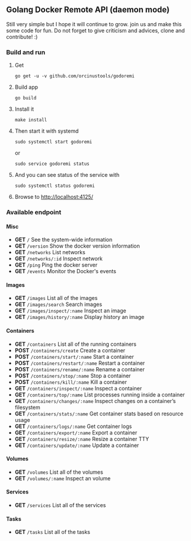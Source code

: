 ## Golang Docker Remote API (daemon mode)
Still very simple but I hope it will continue to grow. join us and make this some code for fun.
Do not forget to give criticism and advices, clone and contribute! :)

### Build and run
1. Get
    ```
    go get -u -v github.com/orcinustools/godoremi
    ```
2. Build app
    ```
    go build
    ```
3. Install it
    ```
    make install
    ```
4. Then start it with systemd
    ```
    sudo systemctl start godoremi
    ```
    or
    ```
    sudo service godoremi status
    ```
5. And you can see status of the service with
    ```
    sudo systemctl status godoremi
    ```
6. Browse to [http://localhost:4125/](http://localhost:4125/)

### Available endpoint
#### Misc
- **GET** `/` See the system-wide information
- **GET** `/version` Show the docker version information
- **GET** `/networks` List networks
- **GET** `/networks/:id` Inspect network
- **GET** `/ping` Ping the docker server
- **GET** `/events` Monitor the Docker's events

#### Images
- **GET** `/images` List all of the images
- **GET** `/images/search` Search images
- **GET** `/images/inspect/:name` Inspect an image
- **GET** `/images/history/:name` Display history an image

#### Containers
- **GET** `/containers` List all of the running containers
- **POST** `/containers/create` Create a container
- **POST** `/containers/start/:name` Start a container
- **POST** `/containers/restart/:name` Restart a container
- **POST** `/containers/rename/:name` Rename a container
- **POST** `/containers/stop/:name` Stop a container
- **POST** `/containers/kill/:name` Kill a container
- **GET** `/containers/inspect/:name` Inspect a container
- **GET** `/containers/top/:name` List processes running inside a container
- **GET** `/containers/changes/:name` Inspect changes on a container’s filesystem
- **GET** `/containers/stats/:name` Get container stats based on resource usage
- **GET** `/containers/logs/:name` Get container logs
- **GET** `/containers/export/:name` Export a container
- **GET** `/containers/resize/:name` Resize a container TTY
- **GET** `/containers/update/:name` Update a container

#### Volumes
- **GET** `/volumes` List all of the volumes
- **GET** `/volumes/:name` Inspect an volume

#### Services
- **GET** `/services` List all of the services

#### Tasks
- **GET** `/tasks` List all of the tasks
